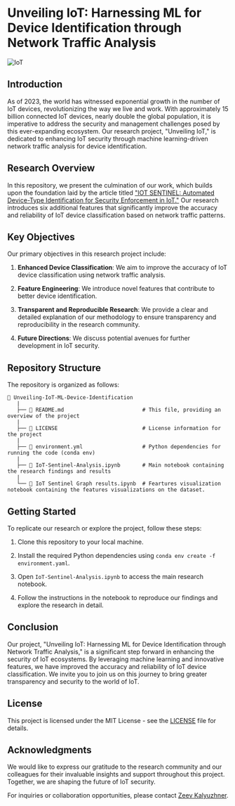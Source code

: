 # Unveiling IoT: Harnessing ML for Device Identification through Network Traffic Analysis

![IoT](https://www.example.com/iot_image.png)

## Introduction

As of 2023, the world has witnessed exponential growth in the number of IoT devices, revolutionizing the way we live and work. With approximately 15 billion connected IoT devices, nearly double the global population, it is imperative to address the security and management challenges posed by this ever-expanding ecosystem. Our research project, "Unveiling IoT," is dedicated to enhancing IoT security through machine learning-driven network traffic analysis for device identification.

## Research Overview

In this repository, we present the culmination of our work, which builds upon the foundation laid by the article titled ["IOT SENTINEL: Automated Device-Type Identification for Security Enforcement in IoT."](https://arxiv.org/pdf/1611.04880.pdf) Our research introduces six additional features that significantly improve the accuracy and reliability of IoT device classification based on network traffic patterns.

## Key Objectives

Our primary objectives in this research project include:

1. **Enhanced Device Classification**: We aim to improve the accuracy of IoT device classification using network traffic analysis.

2. **Feature Engineering**: We introduce novel features that contribute to better device identification.

3. **Transparent and Reproducible Research**: We provide a clear and detailed explanation of our methodology to ensure transparency and reproducibility in the research community.

4. **Future Directions**: We discuss potential avenues for further development in IoT security.

## Repository Structure

The repository is organized as follows:

```
📁 Unveiling-IoT-ML-Device-Identification
   |
   ├── 📄 README.md                         # This file, providing an overview of the project
   |
   ├── 📄 LICENSE                           # License information for the project
   |
   ├── 📄 environment.yml                   # Python dependencies for running the code (conda env)
   |
   ├── 📄 IoT-Sentinel-Analysis.ipynb       # Main notebook containing the research findings and results
   |
   └── 📄 IoT Sentinel Graph results.ipynb  # Feartures visualization notebook containing the features visualizations on the dataset.
```

## Getting Started

To replicate our research or explore the project, follow these steps:

1. Clone this repository to your local machine.

2. Install the required Python dependencies using `conda env create -f environment.yaml`.

3. Open `IoT-Sentinel-Analysis.ipynb` to access the main research notebook.

4. Follow the instructions in the notebook to reproduce our findings and explore the research in detail.

## Conclusion

Our project, "Unveiling IoT: Harnessing ML for Device Identification through Network Traffic Analysis," is a significant step forward in enhancing the security of IoT ecosystems. By leveraging machine learning and innovative features, we have improved the accuracy and reliability of IoT device classification. We invite you to join us on this journey to bring greater transparency and security to the world of IoT.

## License

This project is licensed under the MIT License - see the [LICENSE](LICENSE) file for details.

## Acknowledgments

We would like to express our gratitude to the research community and our colleagues for their invaluable insights and support throughout this project. Together, we are shaping the future of IoT security.

For inquiries or collaboration opportunities, please contact [Zeev Kalyuzhner](mailto:zeevikal@gmail.com).
